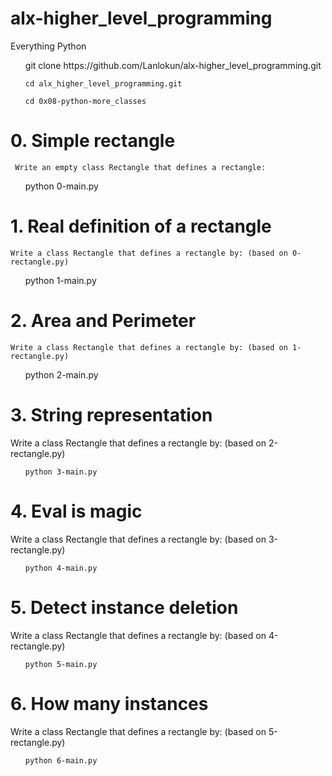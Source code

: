 # alx-higher_level_programming
Everything Python

<ul>
    git clone https://github.com/Lanlokun/alx-higher_level_programming.git

    cd alx_higher_level_programming.git

    cd 0x08-python-more_classes

 </ul>


 # 0. Simple rectangle

     Write an empty class Rectangle that defines a rectangle:

<ul>
    python 0-main.py

</ul>

# 1. Real definition of a rectangle

    Write a class Rectangle that defines a rectangle by: (based on 0-rectangle.py)


<ul>
    python 1-main.py

</ul>

# 2. Area and Perimeter

    Write a class Rectangle that defines a rectangle by: (based on 1-rectangle.py)

<ul>
    python 2-main.py

</ul>


# 3. String representation

Write a class Rectangle that defines a rectangle by: (based on 2-rectangle.py)

<ul>

    python 3-main.py

</ul>

# 4. Eval is magic

Write a class Rectangle that defines a rectangle by: (based on 3-rectangle.py)

<ul>

    python 4-main.py

</ul>

# 5. Detect instance deletion

Write a class Rectangle that defines a rectangle by: (based on 4-rectangle.py)


<ul>

    python 5-main.py

</ul>

# 6. How many instances

Write a class Rectangle that defines a rectangle by: (based on 5-rectangle.py)



<ul>

    python 6-main.py

</ul>
